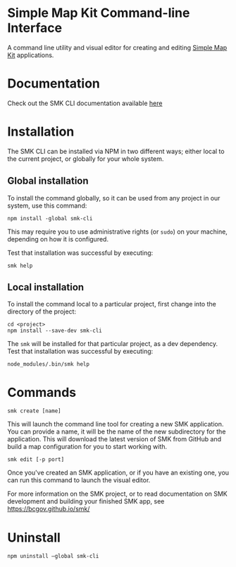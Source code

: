 # Simple Map Kit Command-line Interface

A command line utility and visual editor for creating and editing [Simple Map Kit](https://github.com/bcgov/smk) applications.

# Documentation

Check out the SMK CLI documentation available [here](https://bcgov.github.io/smk-cli/)

# Installation

The SMK CLI can be installed via NPM in two different ways;
either local to the current project, or globally for your whole system.

## Global installation

To install the command globally, so it can be used from any project in our system, use this command:

    npm install -global smk-cli

This may require you to use administrative rights (or `sudo`) on your machine, depending on how it is configured.

Test that installation was successful by executing:

    smk help

## Local installation

To install the command local to a particular project, first change into the directory of the project:

    cd <project>
    npm install --save-dev smk-cli

The `smk` will be installed for that particular project, as a dev dependency.
Test that installation was successful by executing:

    node_modules/.bin/smk help

# Commands

    smk create [name]

This will launch the command line tool for creating a new SMK application.
You can provide a name, it will be the name of the new subdirectory for the application.
This will download the latest version of SMK from GitHub and build a map configuration for you to start working with.

    smk edit [-p port]

Once you've created an SMK application, or if you have an existing one, you can run this command to launch the visual editor.

For more information on the SMK project, or to read documentation on SMK development and building your finished SMK app, see https://bcgov.github.io/smk/

# Uninstall

    npm uninstall —global smk-cli
